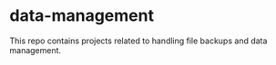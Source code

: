# data-management
This repo contains projects related to handling file backups and data management.
